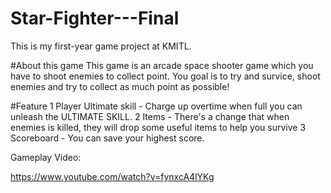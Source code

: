 # Star-Fighter---Final
This is my first-year game project at KMITL.

#About this game
This game is an arcade space shooter game which you have to shoot enemies to collect point. You goal is to try and survice, shoot enemies and try to collect
as much point as possible!

#Feature
1 Player Ultimate skill - Charge up overtime when full you can unleash the ULTIMATE SKILL.
2 Items - There's a change that when enemies is killed, they will drop some useful items to help you survive
3 Scoreboard - You can save your highest score.

Gameplay Video: 

https://www.youtube.com/watch?v=fynxcA4lYKg
